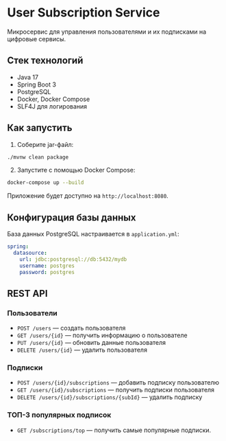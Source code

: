 # User Subscription Service

Микросервис для управления пользователями и их подписками на цифровые сервисы.

## Стек технологий

- Java 17
- Spring Boot 3
- PostgreSQL
- Docker, Docker Compose
- SLF4J для логирования

## Как запустить

1. Соберите jar-файл:
```bash
./mvnw clean package
```

2. Запустите с помощью Docker Compose:
```bash
docker-compose up --build
```

Приложение будет доступно на `http://localhost:8080`.

## Конфигурация базы данных

База данных PostgreSQL настраивается в `application.yml`:
```yaml
spring:
  datasource:
    url: jdbc:postgresql://db:5432/mydb
    username: postgres
    password: postgres
```

## REST API

### Пользователи

- `POST /users` — создать пользователя
- `GET /users/{id}` — получить информацию о пользователе
- `PUT /users/{id}` — обновить данные пользователя
- `DELETE /users/{id}` — удалить пользователя

### Подписки

- `POST /users/{id}/subscriptions` — добавить подписку пользователю
- `GET /users/{id}/subscriptions` — получить подписки пользователя
- `DELETE /users/{id}/subscriptions/{subId}` — удалить подписку

### ТОП-3 популярных подписок

- `GET /subscriptions/top` — получить самые популярные подписки.
